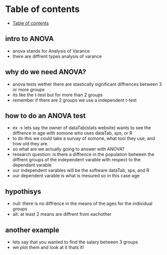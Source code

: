 # Table of contents 

- [Table of contents](#table-of-contents)

## intro to ANOVA 
 - anova stands for Analysis of Varance
 - there are diffrent types analysis of varance


## why do we need ANOVA?
 - anova tests wether there are stastically significant diffrences between 3 or more groups
 - its like the t-test but for more than 2 groups
 - remember if there are 2 groups we use a independent t-test

## how to do an ANOVA test
 - ex -> lets say the owner of dataTab(stats website) wants to see the diffrence in age with somone who uses dataTab, sps, or R
 - to do this we could take a survay of somone, what tool they use, and how old they are.
 - so what are we actually going to answer with ANOVA? 
 - research question: is there a diffrence in the population between the diffrent groups of the independent varable with respect to the dependant varable 
 - our independent varables will be the software dataTab, sps, and R
 - our dependent varable is what is mesured so in this case age 
 ## hypothisys
 - null: there is no diffrence in the means of the ages for the individual groups
 - alt: at least 2 means are diffrent from eachother
 ## another example 
 - lets say that you wanted to find the salary between 3 groups 
 - we plot them and look at it thats it! 
